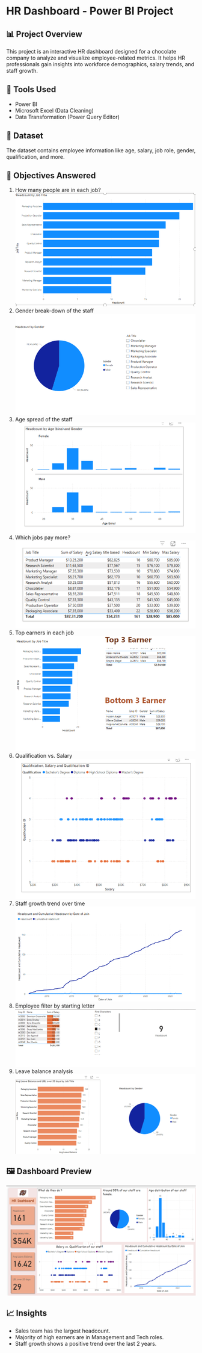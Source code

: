 # HR Dashboard - Power BI Project

## 📊 Project Overview
This project is an interactive HR dashboard designed for a chocolate company to analyze and visualize employee-related metrics. It helps HR professionals gain insights into workforce demographics, salary trends, and staff growth.

## 🧰 Tools Used
- Power BI
- Microsoft Excel (Data Cleaning)
- Data Transformation (Power Query Editor)

## 📁 Dataset
The dataset contains employee information like age, salary, job role, gender, qualification, and more.

## 📌 Objectives Answered
1. How many people are in each job?
![Q_Ans](Q1.png)
2. Gender break-down of the staff
![Q_Ans](Q2.png)
3. Age spread of the staff
![Q_Ans](Q3.png)
4. Which jobs pay more?
![Q_Ans](Q4.png)
5. Top earners in each job
![Q_Ans](Q5.png)
6. Qualification vs. Salary
![Q_Ans](Q6.png)
7. Staff growth trend over time
![Q_Ans](Q7.png)
8. Employee filter by starting letter
![Q_Ans](Q8.png)
9. Leave balance analysis
![Q_Ans](Q9.png)
## 🖼️ Dashboard Preview
![HR Dashboard Screenshot](Q10.png)

## 📈 Insights
- Sales team has the largest headcount.
- Majority of high earners are in Management and Tech roles.
- Staff growth shows a positive trend over the last 2 years.
